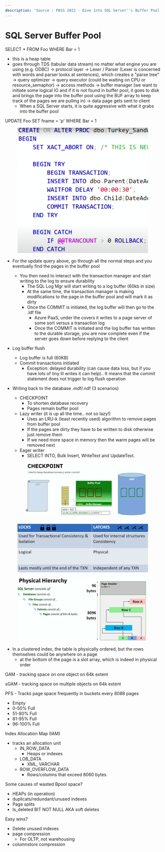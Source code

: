 ```yaml
---
description: 'Source : PASS 2022 - Dive into SQL Server''s Buffer Pool and Kill Wasted Space!'
---
```


# SQL Server Buffer Pool

SELECT \* FROM Foo WHERE Bar = 1&#x20;

* this is a heap table
* goes through TDS (tabular data stream) no matter what engine you are using (e.g. ODBC) -> protocol layer -> Lexer / Parser (Lexer is concerned with words and parser looks at sentences), which creates a "parse tree" -> query optimizer -> query executor (could be waiting on CPU or resource\_semaphor) -> access methods -> buffer manager (we want to initiate some logical IO and if it is not found in buffer pool, it goes to disk and brings the page into the buffer pool using the BUF array to keep track of the pages we are pulling in) -> data page gets sent to client
  * When a SQL Server starts, it is quite aggressive with what it grabs into the buffer pool

UPDATE Foo SET fname = 'p' WHERE Bar = 1

<figure><img src="../.gitbook/assets/image (4).png" alt=""><figcaption></figcaption></figure>

* For the update query above, go through all the normal steps and you eventually find the pages in the buffer pool
  * You then need to interact with the transaction manager and start writing to the log to ensure durability
    * The SQL Log Mgr will start writing to a log buffer (60kb in size)
    * At the same time, the transaction manager is making modifications to the page in the buffer pool and will mark it as dirty
    * Once the COMMIT is initiated, the log buffer will then go to the .ldf file
      * Azure PaaS, under the covers it writes to a page server of some sort versus a transaction log
      * Once the COMMIT is initiated and the log buffer has written to the durable storage, you are now complete even if the server goes down before replying to the client
* Log buffer flush
  * Log buffer is full (60KB)
  * Commit transactions initiated
    * Exception: delayed durability (can cause data loss, but if you have lots of tiny lil writes it can help).. It means that the commit statement does not trigger to log flush operation
*   Writing back to the database .mdf/.ndf (3 scenarios)

    * CHECKPOINT
      * To shorten database recovery
      * Pages remain buffer pool
    * Lazy writer (it is up all the time.. not so lazy!)
      * Uses an LRU-k (least recently used) algorithm to remove pages from buffer pool
      * If the pages are dirty they have to be written to disk otherwise just remove them
      * If we need more space in memory then the warm pages will be removed next
    * Eager writer
      * SELECT INTO, Bulk Insert, WriteText and UpdateText.

    <figure><img src="../.gitbook/assets/image.png" alt=""><figcaption></figcaption></figure>



<figure><img src="../.gitbook/assets/image (3).png" alt=""><figcaption></figcaption></figure>



<figure><img src="../.gitbook/assets/image (5).png" alt=""><figcaption></figcaption></figure>

* In a clustered index, the table is physically ordered, but the rows themselves could be anywhere on a page
  * at the bottom of the page is a slot array, which is indeed in physical order



GAM - tracking space on one object on 64k extent

sGAM - tracking space on multiple objects on 64k extent

PFS - Tracks page space frequently in buckets every 8088 pages

* Empty
* 0-50% Full
* 51-80% Full
* 81-95% Full
* 96-100% Full



Index Allocation Map (IAM)

* tracks an allocation unit
  * IN\_ROW\_DATA
    * Heaps or indexes
  * LOB\_DATA
    * XML, VARCHAR
  * ROW\_OVERFLOW\_DATA
    * Rows/columns that exceed 8060 bytes



Some causes of wasted Bpool space?

* HEAPs (in operation)
* duplicats/redundant/unused indexes
* Page splits
* Is\_deleted BIT NOT NULL AKA soft deletes



Easy wins?

* Delete unused indexes
* page compression
  * For OLTP, not warehousing
* columnstore compression



